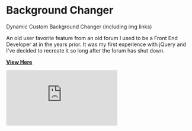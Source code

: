 # Background Changer
Dynamic Custom Background Changer (including img links)

An old user favorite feature from an old forum I used to be a Front End Developer at in the years prior.
It was my first experience with jQuery and I've decided to recreate it so long after the forum has shut down.

[**View Here**](https://vgmichel.github.io/background-changer/index.html)

![](https://vgmichel.github.io/background-changer/index.html)
